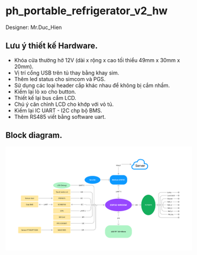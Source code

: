 # ph_portable_refrigerator_v2_hw

Designer: Mr.Duc_Hien

## Lưu ý thiết kế Hardware.
- Khóa cửa thường hở 12V (dài x rộng x cao tối thiểu 49mm x 30mm x 20mm).
- Vị trí cổng USB trên tủ thay bằng khay sim.
- Thêm led status cho simcom và PGS.
- Sử dụng các loại header cắp khác nhau để không bị cắm nhầm.
- Kiếm lại lò xo cho button.
- Thiết kế lại bus cắm LCD.
- Chú ý căn chỉnh LCD cho khớp với vỏ tủ.
- Kiếm lại IC UART - I2C chp bộ BMS.
- Thêm RS485 viết bằng software uart.

## Block diagram.
![image](./Block%20Diagram.png)